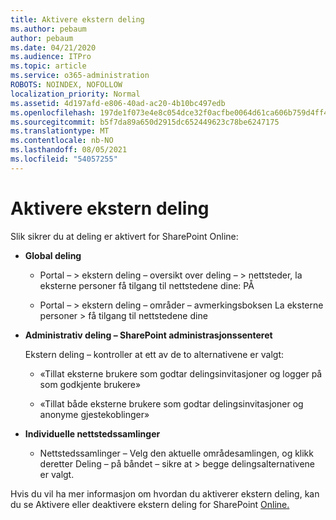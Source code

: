 ```yaml
---
title: Aktivere ekstern deling
ms.author: pebaum
author: pebaum
ms.date: 04/21/2020
ms.audience: ITPro
ms.topic: article
ms.service: o365-administration
ROBOTS: NOINDEX, NOFOLLOW
localization_priority: Normal
ms.assetid: 4d197afd-e806-40ad-ac20-4b10bc497edb
ms.openlocfilehash: 197de1f073e4e8c054dce32f0acfbe0064d61ca606b759d4ff45e0bc8a4b5cab
ms.sourcegitcommit: b5f7da89a650d2915dc652449623c78be6247175
ms.translationtype: MT
ms.contentlocale: nb-NO
ms.lasthandoff: 08/05/2021
ms.locfileid: "54057255"
---
```

# <a name="enable-external-sharing"></a>Aktivere ekstern deling

 Slik sikrer du at deling er aktivert for SharePoint Online:
  
- **Global deling**
    
  - Portal – \> ekstern deling – oversikt over deling – \> nettsteder, la eksterne personer få tilgang til nettstedene dine: PÅ
    
  - Portal – \> ekstern deling – områder – avmerkingsboksen La eksterne personer \> få tilgang til nettstedene dine
    
- **Administrativ deling – SharePoint administrasjonssenteret**
    
    Ekstern deling – kontroller at ett av de to alternativene er valgt:
    
  - «Tillat eksterne brukere som godtar delingsinvitasjoner og logger på som godkjente brukere»
    
  - «Tillat både eksterne brukere som godtar delingsinvitasjoner og anonyme gjestekoblinger»
    
- **Individuelle nettstedssamlinger**
    
  - Nettstedssamlinger – Velg den aktuelle områdesamlingen, og klikk deretter Deling – på båndet – sikre at \> begge delingsalternativene er valgt.
    
Hvis du vil ha mer informasjon om hvordan du aktiverer ekstern deling, kan du se Aktivere eller deaktivere ekstern deling for SharePoint [Online.](https://go.microsoft.com/fwlink/?linkid=2047681&amp;clcid=0x409)
  

